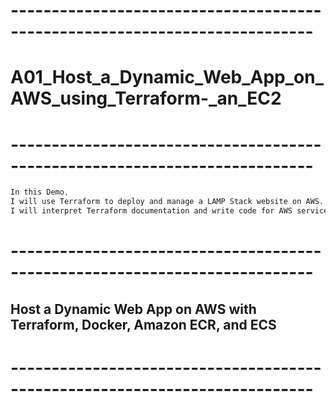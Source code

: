 # ---------------------------------------------------------------------------
# A01_Host_a_Dynamic_Web_App_on_AWS_using_Terraform-_an_EC2
# ---------------------------------------------------------------------------

```css
In this Demo,
I will use Terraform to deploy and manage a LAMP Stack website on AWS.
I will interpret Terraform documentation and write code for AWS services.
```

<!-- ## To connect to a MySQL database hosted on an Amazon RDS instance.
mysql -h dev-dwa-rds-database.cqzs0k7m1d1u.us-east-1.rds.amazonaws.com -P 3306 -u tchatua -p -->

# ---------------------------------------------------------------------------
## Host a Dynamic Web App on AWS with Terraform, Docker, Amazon ECR, and ECS
# ---------------------------------------------------------------------------









